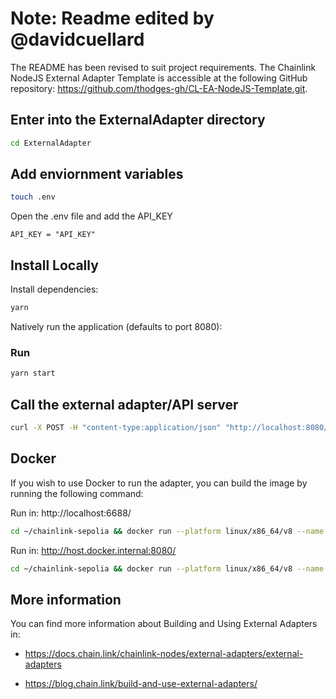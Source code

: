 # Note: Readme edited by @davidcuellard

The README has been revised to suit project requirements. The Chainlink NodeJS External Adapter Template is accessible at the following GitHub repository: https://github.com/thodges-gh/CL-EA-NodeJS-Template.git.

## Enter into the ExternalAdapter directory

```bash
cd ExternalAdapter
```


## Add enviornment variables
```bash
touch .env
```

Open the .env file and add the API_KEY
```
API_KEY = "API_KEY"
```

## Install Locally

Install dependencies:

```bash
yarn
```

Natively run the application (defaults to port 8080):

### Run

```bash
yarn start
```

###

## Call the external adapter/API server

```bash
curl -X POST -H "content-type:application/json" "http://localhost:8080/" --data '{ "id": 1, "data": { "id": "1", "endQuery": "spectrum_availability", "state": "null", "address": "null" } }'
```

## Docker

If you wish to use Docker to run the adapter, you can build the image by running the following command:

Run in: http://localhost:6688/ 

```bash
cd ~/chainlink-sepolia && docker run --platform linux/x86_64/v8 --name chainlink-4 -v ~/chainlink-sepolia:/chainlink -it -p 6688:6688 --add-host=host.docker.internal:host-gateway smartcontract/chainlink:2.0.0 node -config /chainlink/config.toml -secrets /chainlink/secrets.toml start -a /chainlink/.api
```

Run in: http://host.docker.internal:8080/ 

```bash
cd ~/chainlink-sepolia && docker run --platform linux/x86_64/v8 --name chainlink-5 -v ~/chainlink-sepolia:/chainlink -it --net=host --add-host=host.docker.internal:host-gateway smartcontract/chainlink:2.0.0 node -config /chainlink/config.toml -secrets /chainlink/secrets.toml start -a /chainlink/.api
```

## More information

You can find more information about Building and Using External Adapters in: 

- https://docs.chain.link/chainlink-nodes/external-adapters/external-adapters

- https://blog.chain.link/build-and-use-external-adapters/
